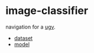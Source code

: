# image-classifier

navigation for a [ugv](https://github.com/kamangir/bluer-ugv/tree/main/bluer_ugv/docs/swallow/digital/algo).

- [dataset](./dataset)
- [model](./model)
